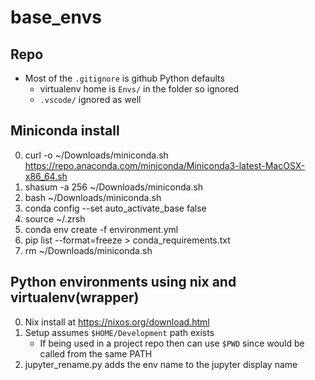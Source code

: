 # base_envs

## Repo
* Most of the `.gitignore` is github Python defaults
    * virtualenv home is `Envs/` in the folder so ignored
    * `.vscode/` ignored as well

## Miniconda install

0. curl -o ~/Downloads/miniconda.sh https://repo.anaconda.com/miniconda/Miniconda3-latest-MacOSX-x86_64.sh
0. shasum -a 256 ~/Downloads/miniconda.sh
0. bash ~/Downloads/miniconda.sh
0. conda config --set auto_activate_base false
0. source ~/.zrsh
0. conda env create -f environment.yml
0. pip list --format=freeze > conda_requirements.txt
0. rm ~/Downloads/miniconda.sh

## Python environments using nix and virtualenv(wrapper)
0. Nix install at https://nixos.org/download.html
0. Setup assumes `$HOME/Development` path exists
    * If being used in a project repo then can use `$PWD` since would be called from the same PATH
0. jupyter_rename.py adds the env name to the jupyter display name
